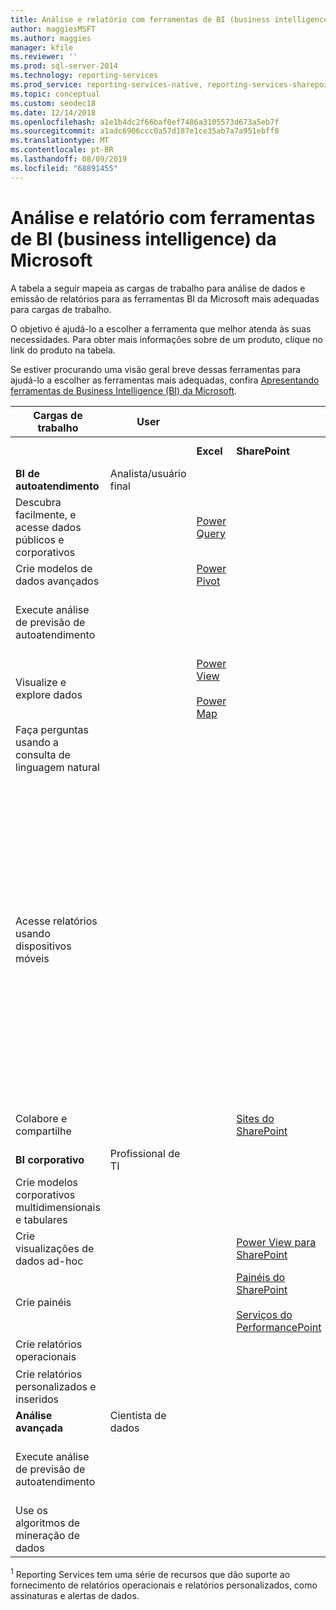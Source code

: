 ```yaml
---
title: Análise e relatório com ferramentas de BI (business intelligence) da Microsoft
author: maggiesMSFT
ms.author: maggies
manager: kfile
ms.reviewer: ''
ms.prod: sql-server-2014
ms.technology: reporting-services
ms.prod_service: reporting-services-native, reporting-services-sharepoint
ms.topic: conceptual
ms.custom: seodec18
ms.date: 12/14/2018
ms.openlocfilehash: a1e1b4dc2f66baf0ef7486a3105573d673a5eb7f
ms.sourcegitcommit: a1adc6906ccc0a57d187e1ce35ab7a7a951ebff8
ms.translationtype: MT
ms.contentlocale: pt-BR
ms.lasthandoff: 08/09/2019
ms.locfileid: "68891455"
---
```

# <a name="analysis-and-reporting-with-microsoft-business-intelligence-bi-tools"></a>Análise e relatório com ferramentas de BI (business intelligence) da Microsoft

  A tabela a seguir mapeia as cargas de trabalho para análise de dados e emissão de relatórios para as ferramentas BI da Microsoft mais adequadas para cargas de trabalho.  
  
 O objetivo é ajudá-lo a escolher a ferramenta que melhor atenda às suas necessidades. Para obter mais informações sobre de um produto, clique no link do produto na tabela.  
  
 Se estiver procurando uma visão geral breve dessas ferramentas para ajudá-lo a escolher as ferramentas mais adequadas, confira [Apresentando ferramentas de Business Intelligence (BI) da Microsoft](https://www.digitalvidya.com/blog/introduction-to-microsoft-power-bi/).  
  
|Cargas de trabalho|User|||Ferramentas de BI|||  
|---------------|----------|-|-|--------------|-|-|  
|||**Excel**|**SharePoint**|**SharePoint Online**|**Power BI**|**SQL Server**|  
|**BI de autoatendimento**|Analista/usuário final||||||  
|Descubra facilmente, e acesse dados públicos e corporativos||[Power Query](https://go.microsoft.com/fwlink/p/?LinkId=391845)||[Catálogo de Dados do Azure](https://azure.microsoft.com/services/data-catalog/)<br /><br />||  
|Crie modelos de dados avançados||[Power Pivot](https://support.office.com/article/power-pivot-overview-and-learning-f9001958-7901-4caa-ad80-028a6d2432ed?ui=en-US&rs=en-US&ad=US)|||[Power BI Desktop](https://powerbi.microsoft.com/documentation/powerbi-desktop-get-the-desktop/)||  
|Execute análise de previsão de autoatendimento||||||[Suplementos de mineração de dados para Excel](https://docs.microsoft.com/analysis-services/data-mining-client-for-excel-sql-server-data-mining-add-ins)|  
|Visualize e explore dados||[Power View](https://go.microsoft.com/fwlink/p/?LinkId=391847)<br /><br /> [Power Map](https://go.microsoft.com/fwlink/p/?LinkId=391848)|||||  
|Faça perguntas usando a consulta de linguagem natural|||||[P & R](https://docs.microsoft.com/power-bi/consumer/end-user-q-and-a)||  
|Acesse relatórios usando dispositivos móveis||||[HTML 5 (dá suporte à visualização de arquivos <10 MB)](https://go.microsoft.com/fwlink/p/?LinkId=391853)|[HTML 5 (dá suporte à visualização de <250 MB)](https://go.microsoft.com/fwlink/p/?LinkId=391854)<br /><br /> [Aplicativo móvel do Power BI em dispositivos iOS](https://docs.microsoft.com/power-bi/consumer/mobile/mobile-iphone-app-get-started)<br /><br /> [Aplicativo móvel do Power BI em dispositivos Android](https://docs.microsoft.com/power-bi/consumer/mobile/mobile-android-app-get-started) <br /><br />[Aplicativo móvel do Power BI para Windows 10](https://docs.microsoft.com/power-bi/consumer/mobile/mobile-windows-10-phone-app-get-started)||  
|Colabore e compartilhe|||[Sites do SharePoint](https://go.microsoft.com/fwlink/p/?LinkId=391849)|[Sites da equipe do SharePoint](https://go.microsoft.com/fwlink/p/?LinkId=391850)|[Sites do Power BI](https://docs.microsoft.com/power-bi/service-how-to-collaborate-distribute-dashboards-reports)||  
|**BI corporativo**|Profissional de TI||||||  
|Crie modelos corporativos multidimensionais e tabulares||||||[Analysis Services](https://docs.microsoft.com/analysis-services/analysis-services-overview)|  
|Crie visualizações de dados ad-hoc|||[Power View para SharePoint](https://go.microsoft.com/fwlink/p/?LinkId=391858)||||  
|Crie painéis|||[Painéis do SharePoint](https://go.microsoft.com/fwlink/p/?LinkId=391859)<br /><br /> [Serviços do PerformancePoint](https://technet.microsoft.com/library/ee424392.aspx)||||  
|Crie relatórios operacionais||||||<sup>1</sup> [Reporting Services](create-deploy-and-manage-mobile-and-paginated-reports.md)|  
|Crie relatórios personalizados e inseridos||||||<sup>1</sup> [Reporting Services](create-deploy-and-manage-mobile-and-paginated-reports.md)|  
|**Análise avançada**|Cientista de dados||||||  
|Execute análise de previsão de autoatendimento||||||[Suplementos de mineração de dados para Excel](https://msdn.microsoft.com/library/dn282385\(v=sql.120\).aspx)|  
|Use os algoritmos de mineração de dados||||||[Mineração de dados no Analysis Services](https://technet.microsoft.com/library/bb510516\(v=sql.120\).aspx)|  
  
 <sup>1</sup> Reporting Services tem uma série de recursos que dão suporte ao fornecimento de relatórios operacionais e relatórios personalizados, como assinaturas e alertas de dados.